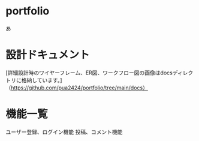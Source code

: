 # portfolio
あ

# 設計ドキュメント
[詳細設計時のワイヤーフレーム、ER図、ワークフロー図の画像はdocsディレクトリに格納しています。]（https://github.com/pua2424/portfolio/tree/main/docs）

# 機能一覧
ユーザー登録、ログイン機能
投稿、コメント機能
